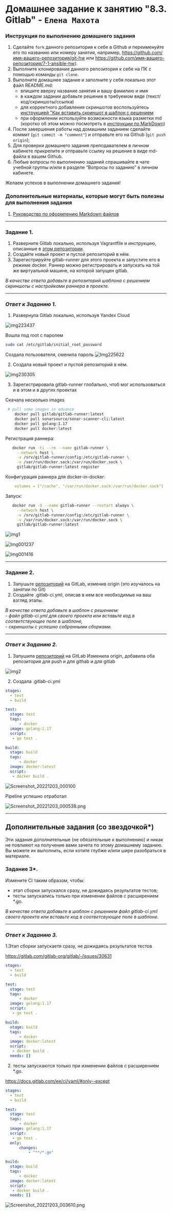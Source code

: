 # Домашнее задание к занятию "8.3. Gitlab" - `Елена Махота`


### Инструкция по выполнению домашнего задания

   1. Сделайте `fork` данного репозитория к себе в Github и переименуйте его по названию или номеру занятия, например, https://github.com/имя-вашего-репозитория/git-hw или  https://github.com/имя-вашего-репозитория/7-1-ansible-hw).
   2. Выполните клонирование данного репозитория к себе на ПК с помощью команды `git clone`.
   3. Выполните домашнее задание и заполните у себя локально этот файл README.md:
      - впишите вверху название занятия и вашу фамилию и имя
      - в каждом задании добавьте решение в требуемом виде (текст/код/скриншоты/ссылка)
      - для корректного добавления скриншотов воспользуйтесь [инструкцией "Как вставить скриншот в шаблон с решением](https://github.com/netology-code/sys-pattern-homework/blob/main/screen-instruction.md)
      - при оформлении используйте возможности языка разметки md (коротко об этом можно посмотреть в [инструкции  по MarkDown](https://github.com/netology-code/sys-pattern-homework/blob/main/md-instruction.md))
   4. После завершения работы над домашним заданием сделайте коммит (`git commit -m "comment"`) и отправьте его на Github (`git push origin`);
   5. Для проверки домашнего задания преподавателем в личном кабинете прикрепите и отправьте ссылку на решение в виде md-файла в вашем Github.
   6. Любые вопросы по выполнению заданий спрашивайте в чате учебной группы и/или в разделе “Вопросы по заданию” в личном кабинете.
   
Желаем успехов в выполнении домашнего задания!
   
### Дополнительные материалы, которые могут быть полезны для выполнения задания

1. [Руководство по оформлению Markdown файлов](https://gist.github.com/Jekins/2bf2d0638163f1294637#Code)

---

### Задание 1.

1. Разверните Gitlab локально, используя Vagrantfile и инструкцию, описанные в [этом репозитории](https://github.com/netology-code/sdvps-materials/tree/main/gitlab).   
2. Создайте новый проект и пустой репозиторий в нём.
3. Зарегистрируйте gitlab-runner для этого проекта и запустите его в режиме docker. Раннер можно регистрировать и запускать на той же виртуальной машине, на которой запущен gitlab.

*В качестве ответа добавьте в репозиторий шаблона с решением  скриншоты с настройками раннера в проекте.*

---

### *Ответ к Заданию 1.* 

1. Развернула Gitlab локально, используя Yandex Cloud

 ![img223437](img-hw/img223437.png)
 
 Вошла под root с паролем
 
 ```bash
sudo cat /etc/gitlab/initial_root_password
```
 
 Создала пользователя, сменила пароль 
 ![Img225622](img-hw/Img225622.png)
 
2. Создала новый проект и пустой репозиторий в нём.

 ![Img230305](img-hw/Img230305.png)

3. Зарегистрировала gitlab-runner глобально, чтоб мог использоваться и в этом и в других проектах

Скачала несколько images
```bash
 # pull some images in advance
    docker pull gitlab/gitlab-runner:latest
    docker pull sonarsource/sonar-scanner-cli:latest
    docker pull golang:1.17
    docker pull docker:latest
```

Регистрация раннера:
```bash
   docker run -ti --rm --name gitlab-runner \
     --network host \
     -v /srv/gitlab-runner/config:/etc/gitlab-runner \
     -v /var/run/docker.sock:/var/run/docker.sock \
     gitlab/gitlab-runner:latest register
```

Конфигурация раннера для docker-in-docker:
```yaml
    volumes = ["/cache", "/var/run/docker.sock:/var/run/docker.sock"]
```

Запуск:
```bash
   docker run -d --name gitlab-runner --restart always \
     --network host \
     -v /srv/gitlab-runner/config:/etc/gitlab-runner \
     -v /var/run/docker.sock:/var/run/docker.sock \
     gitlab/gitlab-runner:latest
```

 ![img1](img-hw/img1.png)


 ![Img001237](img-hw/Img001237.png)
 
 
 ![Img001416](img-hw/Img001416.png)

---

### Задание 2.


1. Запушьте [репозиторий](https://github.com/netology-code/sdvps-materials/tree/main/gitlab) на GitLab, изменив origin (это изучалось на занятии по Git)
2. Создайте .gitlab-ci.yml, описав в нем все необходимые на ваш взгляд этапы.

*В качестве ответа  добавьте в шаблон с решением:*    
*- файл gitlab-ci.yml для своего проекта или вставьте код в соответствующее поле в шаблоне,*   
*- скриншоты с успешно собранными сборками.*

---

### *Ответ к Заданию 2.*

1. Запушила [репозиторий](http://51.250.12.82/Makhota/project01/-/tree/main) на GitLab
Изменила origin, добавила оба репозитория для push и для githab и для gitlab

![img2](img-hw/img2.png)

2. Создала .gitlab-ci.yml

```yaml
stages:
  - test
  - build

test:
  stage: test
  tags: 
      - docker
  image: golang:1.17
  script: 
   - go test .

build:
  stage: build
  tags: 
      - docker
  image: docker:latest
  script:
   - docker build .

```

![Screenshot_20221203_000100](img-hw/Screenshot_20221203_000100.png)

Pipeline успешно отработал

![Screenshot_20221203_000538.png](img-hw/Screenshot_20221203_000538.png)


---
## Дополнительные задания (со звездочкой*)

Эти задания дополнительные (не обязательные к выполнению) и никак не повлияют на получение вами зачета по этому домашнему заданию. Вы можете их выполнить, если хотите глубже и/или шире разобраться в материале.

### Задание 3*.

Измените CI таким образом, чтобы:
 - этап сборки запускался сразу, не дожидаясь результатов тестов;
 - тесты запускались только при изменении файлов с расширением *.go.

*В качестве ответа добавьте в шаблон с решением файл gitlab-ci.yml своего проекта или вставьте код в соответсвующее поле в шаблоне.*

---

### *Ответ к Заданию 3.*

1.Этап сборки запускаетя сразу, не дожидаясь результатов тестов

https://gitlab.com/gitlab-org/gitlab/-/issues/30631

```yaml
stages:
  - test
  - build

test:
  stage: test
  tags: 
      - docker
  image: golang:1.17
  script: 
   - go test .

build:
  stage: build
  tags: 
      - docker
  image: docker:latest
  script:
   - docker build .
  needs: []

```

 2. тесты запускаются только при изменении файлов с расширением *.go.

https://docs.gitlab.com/ee/ci/yaml/#only--except

```yaml
stages:
  - test
  - build

test:
  stage: test
  tags: 
      - docker
  image: golang:1.17
  script: 
   - go test .
  only:
      changes:
          - "**/*.go"

build:
  stage: build
  tags: 
      - docker
  image: docker:latest
  script:
   - docker build .
  needs: []

```

![Screenshot_20221203_003610.png](img-hw/Screenshot_20221203_003610.png)
